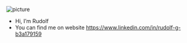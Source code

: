 ![picture](https://www.canva.com/design/DAFC6s4ne_I/6pYjPOIb6cBEZ1uetkeWaQ/watch?utm_content=DAFC6s4ne_I&utm_campaign=designshare&utm_medium=link&utm_source=publishsharelink)
                                                                                                               

-  Hi, I’m Rudolf
-  You can find me on website https://www.linkedin.com/in/rudolf-g-b3a179159

<!---
ZionInMatrix/ZionInMatrix is a ✨ special ✨ repository because its `README.md` (this file) appears on your GitHub profile.
You can click the Preview link to take a look at your changes.
--->
